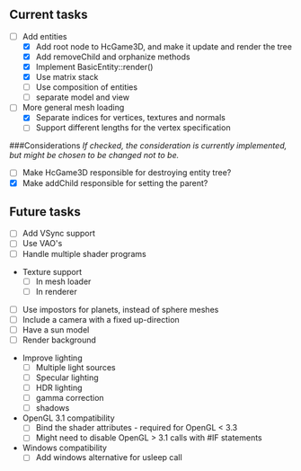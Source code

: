 Current tasks
-----
- [ ] Add entities
  - [x] Add root node to HcGame3D, and make it update and render the tree
  - [x] Add removeChild and orphanize methods
  - [x] Implement BasicEntity::render()
  - [x] Use matrix stack
  - [ ] Use composition of entities
  - [ ] separate model and view
- [ ] More general mesh loading
  - [x] Separate indices for vertices, textures and normals
  - [ ] Support different lengths for the vertex specification

###Considerations
*If checked, the consideration is currently implemented, but might be chosen to be changed not to be.*
- [ ] Make HcGame3D responsible for destroying entity tree?
- [x] Make addChild responsible for setting the parent?

Future tasks
-----
- [ ] Add VSync support
- [ ] Use VAO's
- [ ] Handle multiple shader programs
- Texture support
  - [ ] In mesh loader
  - [ ] In renderer
- [ ] Use impostors for planets, instead of sphere meshes
- [ ] Include a camera with a fixed up-direction
- [ ] Have a sun model
- [ ] Render background
- Improve lighting
  - [ ] Multiple light sources
  - [ ] Specular lighting
  - [ ] HDR lighting
  - [ ] gamma correction
  - [ ] shadows
- OpenGL 3.1 compatibility
  - [ ] Bind the shader attributes - required for OpenGL < 3.3
  - [ ] Might need to disable OpenGL > 3.1 calls with #IF statements
- Windows compatibility
  - [ ] Add windows alternative for usleep call